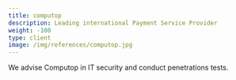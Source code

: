 ```yaml
---
title: computop 
description: Leading international Payment Service Provider
weight: -100
type: client
image: /img/references/computop.jpg
---
```

We advise Computop in IT security and conduct penetrations tests.
